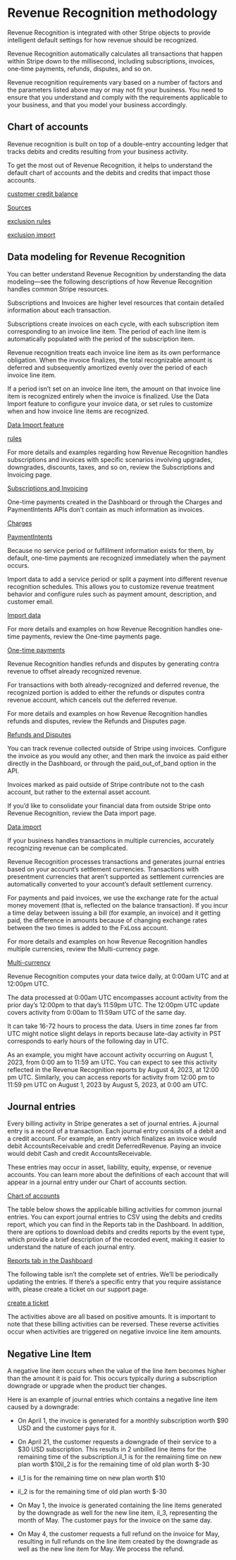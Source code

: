 # Revenue Recognition methodology

Revenue Recognition is integrated with other Stripe objects to provide intelligent default settings for how revenue should be recognized.

Revenue Recognition automatically calculates all transactions that happen within Stripe down to the millisecond, including subscriptions, invoices, one-time payments, refunds, disputes, and so on.

Revenue recognition requirements vary based on a number of factors and the parameters listed above may or may not fit your business. You need to ensure that you understand and comply with the requirements applicable to your business, and that you model your business accordingly.

## Chart of accounts

Revenue recognition is built on top of a double-entry accounting ledger that tracks debits and credits resulting from your business activity.

To get the most out of Revenue Recognition, it helps to understand the default chart of accounts and the debits and credits that impact those accounts.

[customer credit balance](/invoicing/bank-transfer#underpayments)

[Sources](/sources/customers)

[exclusion rules](/revenue-recognition/rules/create-a-rule#treatments)

[exclusion import](/revenue-recognition/data-import#exclusion-import)

## Data modeling for Revenue Recognition

You can better understand Revenue Recognition by understanding the data modeling—see the following descriptions of how Revenue Recognition handles common Stripe resources.

Subscriptions and Invoices are higher level resources that contain detailed information about each transaction.

Subscriptions create invoices on each cycle, with each subscription item corresponding to an invoice line item. The period of each line item is automatically populated with the period of the subscription item.

Revenue recognition treats each invoice line item as its own performance obligation. When the invoice finalizes, the total recognizable amount is deferred and subsequently amortized evenly over the period of each invoice line item.

If a period isn’t set on an invoice line item, the amount on that invoice line item is recognized entirely when the invoice is finalized. Use the Data Import feature to configure your invoice data, or set rules to customize when and how invoice line items are recognized.

[Data Import feature](/revenue-recognition/data-import)

[rules](/revenue-recognition/rules)

For more details and examples regarding how Revenue Recognition handles subscriptions and invoices with specific scenarios involving upgrades, downgrades, discounts, taxes, and so on, review the Subscriptions and Invoicing page.

[Subscriptions and Invoicing](/revenue-recognition/methodology/subscriptions-and-invoicing)

One-time payments created in the Dashboard or through the Charges and PaymentIntents APIs don’t contain as much information as invoices.

[Charges](/api/charges)

[PaymentIntents](/api/payment_intents)

Because no service period or fulfillment information exists for them, by default, one-time payments are recognized immediately when the payment occurs.

Import data to add a service period or split a payment into different revenue recognition schedules. This allows you to customize revenue treatment behavior and configure rules such as payment amount, description, and customer email.

[Import data](/revenue-recognition/data-import)

For more details and examples on how Revenue Recognition handles one-time payments, review the One-time payments page.

[One-time payments](/revenue-recognition/methodology/one-time-payments)

Revenue Recognition handles refunds and disputes by generating contra revenue to offset already recognized revenue.

For transactions with both already-recognized and deferred revenue, the recognized portion is added to either the refunds or disputes contra revenue account, which cancels out the deferred revenue.

For more details and examples on how Revenue Recognition handles refunds and disputes, review the Refunds and Disputes page.

[Refunds and Disputes](/revenue-recognition/methodology/refunds-and-disputes)

You can track revenue collected outside of Stripe using invoices. Configure the invoice as you would any other, and then mark the invoice as paid either directly in the Dashboard, or through the paid_out_of_band option in the API.

Invoices marked as paid outside of Stripe contribute not to the cash account, but rather to the external asset account.

If you’d like to consolidate your financial data from outside Stripe onto Revenue Recognition, review the Data import page.

[Data import](/revenue-recognition/data-import)

If your business handles transactions in multiple currencies, accurately recognizing revenue can be complicated.

Revenue Recognition processes transactions and generates journal entries based on your account’s settlement currencies. Transactions with presentment currencies that aren’t supported as settlement currencies are automatically converted to your account’s default settlement currency.

For payments and paid invoices, we use the exchange rate for the actual money movement (that is, reflected on the balance transaction). If you incur a time delay between issuing a bill (for example, an invoice) and it getting paid, the difference in amounts because of changing exchange rates between the two times is added to the FxLoss account.

For more details and examples on how Revenue Recognition handles multiple currencies, review the Multi-currency page.

[Multi-currency](/revenue-recognition/methodology/multi-currency)

Revenue Recognition computes your data twice daily, at 0:00am UTC and at 12:00pm UTC.

The data processed at 0:00am UTC encompasses account activity from the prior day’s 12:00pm to that day’s 11:59pm UTC. The 12:00pm UTC update covers activity from 0:00am to 11:59am UTC of the same day.

It can take 16-72 hours to process the data. Users in time zones far from UTC might notice slight delays in reports because late-day activity in PST corresponds to early hours of the following day in UTC.

As an example, you might have account activity occurring on August 1, 2023, from 0:00 am to 11:59 am UTC. You can expect to see this activity reflected in the Revenue Recognition reports by August 4, 2023, at 12:00 pm UTC. Similarly, you can access reports for activity from 12:00 pm to 11:59 pm UTC on August 1, 2023 by August 5, 2023, at 0:00 am UTC.

## Journal entries

Every billing activity in Stripe generates a set of journal entries. A journal entry is a record of a transaction. Each journal entry consists of a debit and a credit account. For example, an entry which finalizes an invoice would debit AccountsReceivable and credit DeferredRevenue. Paying an invoice would debit Cash and credit AccountsReceivable.

These entries may occur in asset, liability, equity, expense, or revenue accounts. You can learn more about the definitions of each account that will appear in a journal entry under our Chart of accounts section.

[Chart of accounts](/revenue-recognition/methodology#chart-of-accounts)

The table below shows the applicable billing activities for common journal entries. You can export journal entries to CSV using the debits and credits report, which you can find in the Reports tab in the Dashboard. In addition, there are options to download debits and credits reports by the event type, which provide a brief description of the recorded event, making it easier to understand the nature of each journal entry.

[Reports tab in the Dashboard](https://dashboard.stripe.com/revenue-recognition)

The following table isn’t the complete set of entries. We’ll be periodically updating the entries. If there’s a specific entry that you require assistance with, please create a ticket on our support page.

[create a ticket](https://support.stripe.com/contact/email?topic=financial_reports)

The activities above are all based on positive amounts. It is important to note that these billing activities can be reversed. These reverse activities occur when activities are triggered on negative invoice line item amounts.

## Negative Line Item

A negative line item occurs when the value of the line item becomes higher than the amount it is paid for. This occurs typically during a subscription downgrade or upgrade when the product tier changes.

Here is an example of journal entries which contains a negative line item caused by a downgrade:

- On April 1, the invoice is generated for a monthly subscription worth $90 USD and the customer pays for it.

- On April 21, the customer requests a downgrade of their service to a $30 USD subscription. This results in 2 unbilled line items for the remaining time of the subscription.il_1  is for the remaining time on new plan worth $10il_2 is for the remaining time of old plan worth $-30

- il_1  is for the remaining time on new plan worth $10

- il_2 is for the remaining time of old plan worth $-30

- On May 1, the invoice is generated containing the line items generated by the downgrade as well for the new line item, il_3, representing the month of May. The customer pays for the invoice on the same day.

- On May 4, the customer requests a full refund on the invoice for May, resulting in full refunds on the line item created by the downgrade as well as the new line item for May.  We process the refund.
